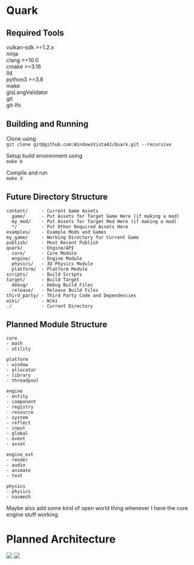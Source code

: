 # Quark
## Required Tools
vulkan-sdk >=1.2.x  
ninja  
clang >=10.0  
cmake >=3.16  
lld  
python3 >=3.8  
make  
glsLangValidator  
git  
git-lfs  

## Building and Running
Clone using  
```git clone git@github.com:WindowsVista42/Quark.git --recursive```

Setup build environment using  
```make b```

Compile and run  
```make d```

## Future Directory Structure
```
content/     - Current Game Assets
  game/      - Put Assets for Target Game Here (if making a mod)
  my_mod/    - Put Assets for Target Mod Here (if making a mod)
  */         - Put Other Required Assets Here
examples/    - Example Mods and Games
my_game/     - Working Directory for Current Game
publish/     - Most Recent Publish
quark/       - Engine/API
  core/      - Core Module
  engine/    - Engine Module
  physics/   - 3D Physics Module
  platform/  - Platform Module
scripts/     - Build Scripts
target/      - Build Target
  debug/     - Debug Build Files
  release/   - Release Build Files
third_party/ - Third Party Code and Dependencies
wiki/        - Wiki
./           - Current Directory
```

## Planned Module Structure
```
core
- math
- utility

platform
- window
- allocator
- library
- threadpool

engine
- entity
- component
- registry
- resource
- system
- reflect
- input
- global
- event
- asset

engine_ext
- render
- audio
- animate
- text

physics
- physics
- navmesh
```

Maybe also add some kind of open world thing whenever I have the core engine stuff working.

# Planned Architecture
![](quark_engine_architecture.png)
![](quark_export_structure.png)
